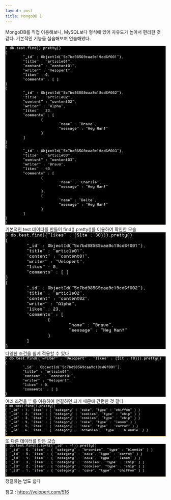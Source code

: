 ```yaml
---
layout: post
title: MongoDB 1
---
```


MongoDB를 직접 이용해보니, MySQL보다 형식에 있어 자유도가 높아서 편리한 것 같다.
기본적인 기능들 실습해보며 연습해봤다.



<img src="../images/mongodb1.PNG"  />
기본적인 test 데이터를 만들어 find().pretty()를 이용하여 확인한 모습


<img src="../images/mongodb2.PNG"  />
다양한 조건을 쉽게 적용할 수 있다


<img src="../images/mongodb3.PNG"  />
여러 조건을 ',' 를 이용하여 연결하면 되기 때문에 간편한 것 같다


<img src="../images/mongodb4.PNG"  />
또 다른 데이터를 만든 모습


<img src="../images/mongodb5.PNG"  />
정렬하는 법도 쉽다



참고 : https://velopert.com/516
 